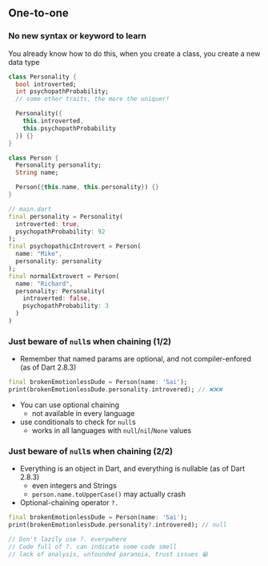 One-to-one
----------



### No new syntax or keyword to learn

You already know how to do this, when you create a class, you create a new data type

```dart [1-10 | 12-17 | 13 | 19-27 | 28-34]
class Personality {
  bool introverted;
  int psychopathProbability;
  // some other traits, the more the uniquer!

  Personality({
    this.introverted, 
    this.psychopathProbability
  }) {}
}

class Person {
  Personality personality;
  String name;

  Person({this.name, this.personality}) {}
}

// main.dart
final personality = Personality(
  introverted: true, 
  psychopathProbability: 92
);
final psychopathicIntrovert = Person(
  name: "Mike", 
  personality: personality
);
final normalExtrovert = Person(
  name: "Richard",
  personality: Personality(
    introverted: false,
    psychopathProbability: 3
  )
)
```


### Just beware of `null`s when chaining (1/2)

* Remember that named params are optional, and not compiler-enfored (as of Dart 2.8.3)

```dart
final brokenEmotionlessDude = Person(name: 'Sai');
print(brokenEmotionlessDude.personality.introvered); // ❌❌❌
```

* You can use optional chaining
  - not available in every language
* use conditionals to check for `null`s
  - works in all languages with `null`/`nil`/`None` values



### Just beware of `null`s when chaining (2/2)

* Everything is an object in Dart, and everything is nullable (as of Dart 2.8.3)
  - even integers and Strings
  - `person.name.toUpperCase()` may actually crash
* Optional-chaining operator `?.`

```dart
final brokenEmotionlessDude = Person(name: 'Sai');
print(brokenEmotionlessDude.personality?.introvered); // null

// Don't lazily use ?. everywhere
// Code full of ?. can indicate some code smell
// lack of analysis, unfounded paranoia, trust issues 😁
```